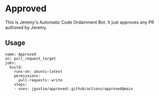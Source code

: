 # Approved

This is Jeremy's Automatic Code Ordainment Bot. It just approves any PR authored by Jeremy.

## Usage

```
name: Approved
on: pull_request_target
jobs:
  build:
    runs-on: ubuntu-latest
    permissions:
      pull-requests: write
    steps:
    - uses: jgustie/approved/.github/actions/approved@main
```
